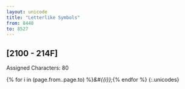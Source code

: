 ```yaml
---
layout: unicode
title: "Letterlike Symbols"
from: 8448
to: 8527
---
```


## 	[2100 - 214F]

Assigned Characters: 80

{% for i in (page.from..page.to) %}<i>&#{{i}};</i>{% endfor %}
{:.unicodes}
